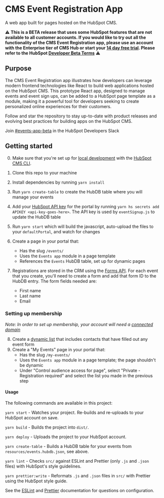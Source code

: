 # CMS Event Registration App

A web app built for pages hosted on the HubSpot CMS.

⚠️ **This is a BETA release that uses some HubSpot features that are not available to all customer accounts. If you would like to try out all the functionality of the CMS Event Registration app, please use an account with the Enterprise tier of CMS Hub or start your [14 day free trial](https://www.hubspot.com/pricing/cms). Please refer to the HubSpot [Developer Beta Terms](https://legal.hubspot.com/developerbetaterms)** ⚠️

## Purpose

The CMS Event Registration app illustrates how developers can leverage modern frontend technologies like React to build web applications hosted on the HubSpot CMS. This prototype React app, designed to manage events and event sign ups, can be added to a HubSpot page template as a module, making it a powerful tool for developers seeking to create personalized online experiences for their customers.

Follow and star the repository to stay up-to-date with product releases and evolving best practices for building apps on the HubSpot CMS.

Join [#events-app-beta](https://hubspotdev.slack.com/archives/C011GFF8KNZ) in the HubSpot Developers Slack

## Getting started

0. Make sure that you're set up for [local development](https://designers.hubspot.com/tutorials/getting-started) with the [HubSpot CMS CLI](https://designers.hubspot.com/docs/developer-reference/local-development-cms-cli).
1. Clone this repo to your machine
2. Install dependencies by running `yarn install`
3. Run `yarn create-table` to create the HubDB table where you will manage your events
4. Add your [HubSpot API key](https://knowledge.hubspot.com/integrations/how-do-i-get-my-hubspot-api-key) for the portal by running `yarn hs secrets add APIKEY <api-key-goes-here>`. The API key is used by `eventSignup.js` to update the HubDB table
5. Run `yarn start` which will build the javascript, auto-upload the files to your `defaultPortal`, and watch for changes
6. Create a page in your portal that:

   - Has the slug `/events/`
   - Uses the `Events app` module in a page template
   - References the `Events` HubDB table, set up for dynamic pages

7. Registrations are stored in the CRM using the [Forms API](https://developers.hubspot.com/docs/methods/forms/forms_overview). For each event that you create, you'll need to create a form and add that form ID to the HubDB entry. The form fields needed are:
   - First name
   - Last name
   - Email

### Setting up membership

_Note: In order to set up membership, your account will need a [connected domain](https://knowledge.hubspot.com/cos-general/connect-a-domain-to-hubspot)_

8. Create a [dynamic list](https://app.hubspot.com/l/contacts/lists) that includes contacts that have filled out any event form
9. Create a "My Events" page in your portal that:
   - Has the slug `/my-events/`
   - Uses the `Events app` module in a page template; the page shouldn't be dynamic
   - Under "Control audience access for page", select "Private - Registration required" and select the list you made in the previous step

#### Usage

The following commands are available in this project:

`yarn start` - Watches your project. Re-builds and re-uploads to your HubSpot account on save.

`yarn build` - Builds the project into `dist/`.

`yarn deploy` - Uploads the project to your HubSpot account.

`yarn create-table` - Builds a HubDB table for your events from `resources/events.hubdb.json`, see above.

`yarn lint` - Checks `src/` against ESLint and Prettier (only `.js` and `.json` files) with HubSpot's style guidelines.

`yarn prettier:write` - Reformats `.js` and `.json` files in `src/` with Prettier using the HubSpot style guide.

See the [ESLint](https://eslint.org/docs/user-guide/configuring) and [Prettier](https://prettier.io/docs/en/configuration.html) documentation for questions on configuration.
